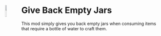 <!--Read this in github to have all the visuals and formatting: https://github.com/manux32/7dtdSdxMods/tree/master/Manux_GiveBackEmptyJars-->
# <a href="#"><img src="https://manux32.github.io/7dtd_miscImages/jar_icon.png" width="10%" height="10%" align="left"></a>Give Back Empty Jars<br/>  

This mod simply gives you back empty jars when consuming items that require a bottle of water to craft them.
